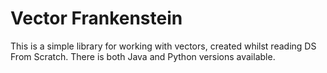 # Vector Frankenstein
This is a simple library for working with vectors, created whilst reading DS From Scratch. There is both Java and Python versions available.
